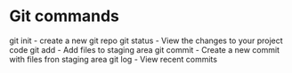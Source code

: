 # Git commands
git init - create a new git repo
git status - View the changes to your project code
git add - Add files to staging area
git commit - Create a new commit with files fron staging area
git log - View recent commits